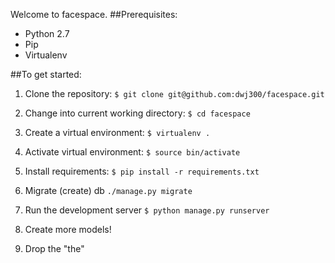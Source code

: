 Welcome to facespace.
##Prerequisites:
  * Python 2.7
  * Pip
  * Virtualenv

##To get started:

1. Clone the repository:
   `$ git clone git@github.com:dwj300/facespace.git`

2. Change into current working directory:
   `$ cd facespace`

3. Create a virtual environment:
   `$ virtualenv .`

4. Activate virtual environment:
   `$ source bin/activate`

6. Install requirements:
   `$ pip install -r requirements.txt`

7. Migrate (create) db
   `./manage.py migrate`

8. Run the development server
   `$ python manage.py runserver`

9. Create more models!

10. Drop the "the"
